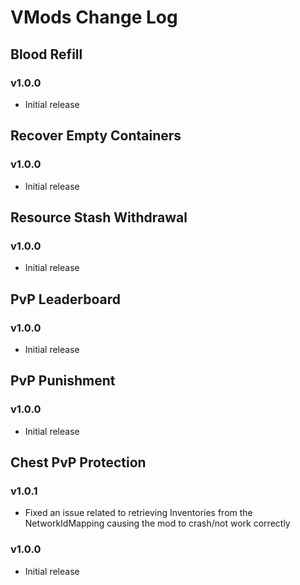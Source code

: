 # VMods Change Log

## Blood Refill
### v1.0.0
* Initial release

## Recover Empty Containers
### v1.0.0
* Initial release

## Resource Stash Withdrawal
### v1.0.0
* Initial release

## PvP Leaderboard
### v1.0.0
* Initial release

## PvP Punishment
### v1.0.0
* Initial release

## Chest PvP Protection
### v1.0.1
* Fixed an issue related to retrieving Inventories from the NetworkIdMapping causing the mod to crash/not work correctly

### v1.0.0
* Initial release